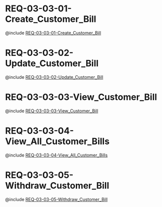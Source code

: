 <!--
    ATTENTION: This file was generated via gradle!
               Do NOT manually edit this file! Any such changes will be overwritten!
-->

# REQ-03-03-01-Create_Customer_Bill

@include [REQ-03-03-01-Create_Customer_Bill](REQ-03-03-01-Create_Customer_Bill.md)

# REQ-03-03-02-Update_Customer_Bill

@include [REQ-03-03-02-Update_Customer_Bill](REQ-03-03-02-Update_Customer_Bill.md)

# REQ-03-03-03-View_Customer_Bill

@include [REQ-03-03-03-View_Customer_Bill](REQ-03-03-03-View_Customer_Bill.md)

# REQ-03-03-04-View_All_Customer_Bills

@include [REQ-03-03-04-View_All_Customer_Bills](REQ-03-03-04-View_All_Customer_Bills.md)

# REQ-03-03-05-Withdraw_Customer_Bill

@include [REQ-03-03-05-Withdraw_Customer_Bill](REQ-03-03-05-Withdraw_Customer_Bill.md)
